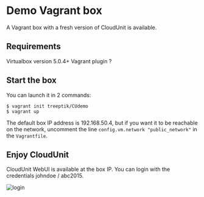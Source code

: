 # Demo Vagrant box

A Vagrant box with a fresh version of CloudUnit is available.

## Requirements
Virtualbox version 5.0.4+
Vagrant plugin ?

## Start the box
You can launch it in 2 commands:
```
$ vagrant init treeptik/CUdemo
$ vagrant up
```

The default box IP address is 192.168.50.4, but if you want it to be reachable on the network, uncomment the line `config.vm.network "public_network"` in the `Vagrantfile`.

## Enjoy CloudUnit
CloudUnit WebUI is available at the box IP. You can login with the credentials johndoe / abc2015.

![login](https://github.com/Treeptik/CloudUnit/releases/download/0.9/CU-login.png)
